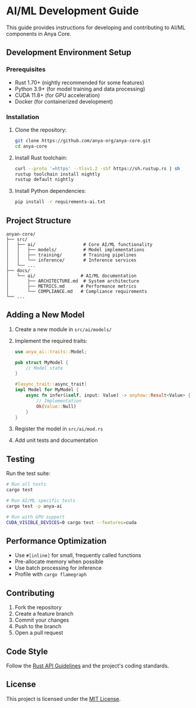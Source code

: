 # AI/ML Development Guide

This guide provides instructions for developing and contributing to AI/ML components in Anya Core.

## Development Environment Setup

### Prerequisites

- Rust 1.70+ (nightly recommended for some features)
- Python 3.9+ (for model training and data processing)
- CUDA 11.8+ (for GPU acceleration)
- Docker (for containerized development)

### Installation

1. Clone the repository:
   ```bash
   git clone https://github.com/anya-org/anya-core.git
   cd anya-core
   ```

2. Install Rust toolchain:
   ```bash
   curl --proto '=https' --tlsv1.2 -sSf https://sh.rustup.rs | sh
   rustup toolchain install nightly
   rustup default nightly
   ```

3. Install Python dependencies:
   ```bash
   pip install -r requirements-ai.txt
   ```

## Project Structure

```
anyan-core/
├── src/
│   ├── ai/                  # Core AI/ML functionality
│   │   ├── models/          # Model implementations
│   │   ├── training/        # Training pipelines
│   │   └── inference/       # Inference services
│   └── ...
├── docs/
│   └── ai/                 # AI/ML documentation
│       ├── ARCHITECTURE.md  # System architecture
│       ├── METRICS.md      # Performance metrics
│       └── COMPLIANCE.md   # Compliance requirements
└── ...
```

## Adding a New Model

1. Create a new module in `src/ai/models/`
2. Implement the required traits:
   ```rust
   use anya_ai::traits::Model;
   
   pub struct MyModel {
       // Model state
   }
   
   #[async_trait::async_trait]
   impl Model for MyModel {
       async fn infer(&self, input: Value) -> anyhow::Result<Value> {
           // Implementation
           Ok(Value::Null)
       }
   }
   ```

3. Register the model in `src/ai/mod.rs`
4. Add unit tests and documentation

## Testing

Run the test suite:

```bash
# Run all tests
cargo test

# Run AI/ML specific tests
cargo test -p anya-ai

# Run with GPU support
CUDA_VISIBLE_DEVICES=0 cargo test --features=cuda
```

## Performance Optimization

- Use `#[inline]` for small, frequently called functions
- Pre-allocate memory when possible
- Use batch processing for inference
- Profile with `cargo flamegraph`

## Contributing

1. Fork the repository
2. Create a feature branch
3. Commit your changes
4. Push to the branch
5. Open a pull request

## Code Style

Follow the [Rust API Guidelines](https://rust-lang.github.io/api-guidelines/) and the project's coding standards.

## License

This project is licensed under the [MIT License](https://github.com/your-org/anya-core/blob/main/LICENSE).
